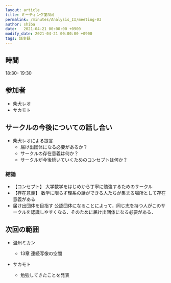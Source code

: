 ```yaml
---
layout: article
title: ミーティング第3回
permalink: /minutes/Analysis_II/meeting-03
author: shiba
date:   2021-04-21 00:00:00 +0900
modify_date: 2021-04-21 00:00:00 +0900
tags: 議事録
---
```



## 時間

18:30- 19:30

## 参加者

- 柴犬レオ
- サカモト

## サークルの今後についての話し合い

- 柴犬レオによる提言
    - 届け出団体になる必要があるか？
    - サークルの存在意義は何か？
    - サークルが今後続いていくためのコンセプトは何か？

### 結論

- 【コンセプト】
    大学数学をはじめから丁寧に勉強するためのサークル
- 【存在意義】
    数学に限らず理系の話ができる人たちが集まる場所として存在意義がある
- 届け出団体を目指す
    公認団体になることによって，同じ志を持つ人がこのサークルを認識しやすくなる．そのために届け出団体になる必要がある．

## 次回の範囲

- 温州ミカン
  - 13章 連続写像の空間

- サカモト
  - 勉強してきたことを発表